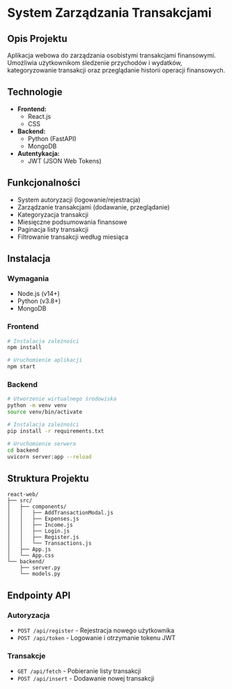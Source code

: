 # System Zarządzania Transakcjami

## Opis Projektu
Aplikacja webowa do zarządzania osobistymi transakcjami finansowymi. Umożliwia użytkownikom śledzenie przychodów i wydatków, kategoryzowanie transakcji oraz przeglądanie historii operacji finansowych.

## Technologie
- **Frontend:**
  - React.js
  - CSS
- **Backend:**
  - Python (FastAPI)
  - MongoDB
- **Autentykacja:**
  - JWT (JSON Web Tokens)

## Funkcjonalności
- System autoryzacji (logowanie/rejestracja)
- Zarządzanie transakcjami (dodawanie, przeglądanie)
- Kategoryzacja transakcji
- Miesięczne podsumowania finansowe
- Paginacja listy transakcji
- Filtrowanie transakcji według miesiąca

## Instalacja

### Wymagania
- Node.js (v14+)
- Python (v3.8+)
- MongoDB

### Frontend
```bash
# Instalacja zależności
npm install

# Uruchomienie aplikacji
npm start
```

### Backend
```bash
# Utworzenie wirtualnego środowiska
python -m venv venv
source venv/bin/activate

# Instalacja zależności
pip install -r requirements.txt

# Uruchomienie serwera
cd backend
uvicorn server:app --reload
```

## Struktura Projektu
```
react-web/
├── src/
│   ├── components/
│   │   ├── AddTransactionModal.js
│   │   ├── Expenses.js
│   │   ├── Income.js
│   │   ├── Login.js
│   │   ├── Register.js
│   │   └── Transactions.js
│   ├── App.js
│   └── App.css
└── backend/
    ├── server.py
    └── models.py
```

## Endpointy API

### Autoryzacja
- `POST /api/register` - Rejestracja nowego użytkownika
- `POST /api/token` - Logowanie i otrzymanie tokenu JWT

### Transakcje
- `GET /api/fetch` - Pobieranie listy transakcji
- `POST /api/insert` - Dodawanie nowej transakcji